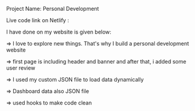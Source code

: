 Project Name: Personal Development

Live code link on Netlify : 

I have done on my website is given below:

=> I love to explore new things. That's why I build a personal development website

=> first page is including header and banner and after that, i added some user review

=> I used my custom JSON file to load data dynamically

=> Dashboard data also JSON file

=> used hooks to make code clean 
